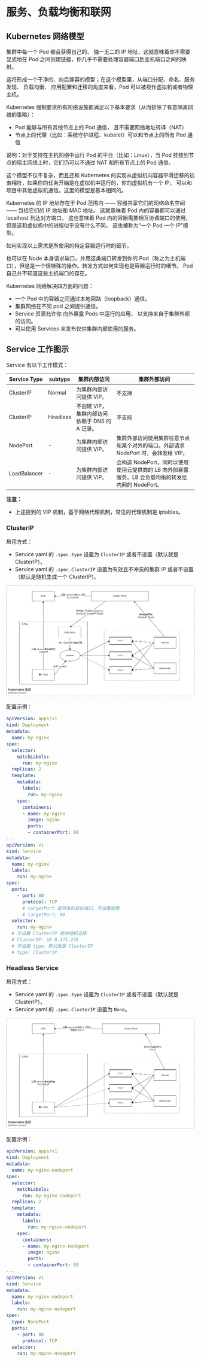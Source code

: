 # 服务、负载均衡和联网

## Kubernetes 网络模型

集群中每一个 Pod 都会获得自己的、 独一无二的 IP 地址，这就意味着你不需要显式地在 Pod 之间创建链接，你几乎不需要处理容器端口到主机端口之间的映射。

这将形成一个干净的、向后兼容的模型；在这个模型里，从端口分配、命名、服务发现、 负载均衡、 应用配置和迁移的角度来看，Pod 可以被视作虚拟机或者物理主机。

Kubernetes 强制要求所有网络设施都满足以下基本要求（从而排除了有意隔离网络的策略）：

- Pod 能够与所有其他节点上的 Pod 通信， 且不需要网络地址转译（NAT）
- 节点上的代理（比如：系统守护进程、kubelet）可以和节点上的所有 Pod 通信


说明：对于支持在主机网络中运行 Pod 的平台（比如：Linux），当 Pod 挂接到节点的宿主网络上时，它们仍可以不通过 NAT 和所有节点上的 Pod 通信。

这个模型不仅不复杂，而且还和 Kubernetes 的实现从虚拟机向容器平滑迁移的初衷相符，如果你的任务开始是在虚拟机中运行的，你的虚拟机有一个 IP， 可以和项目中其他虚拟机通信。这里的模型是基本相同的。

Kubernetes 的 IP 地址存在于 Pod 范围内 —— 容器共享它们的网络命名空间 —— 包括它们的 IP 地址和 MAC 地址。 这就意味着 Pod 内的容器都可以通过 localhost 到达对方端口。 这也意味着 Pod 内的容器需要相互协调端口的使用，但是这和虚拟机中的进程似乎没有什么不同， 这也被称为“一个 Pod 一个 IP”模型。

如何实现以上需求是所使用的特定容器运行时的细节。

也可以在 Node 本身请求端口，并用这类端口转发到你的 Pod（称之为主机端口），但这是一个很特殊的操作。转发方式如何实现也是容器运行时的细节。 Pod 自己并不知道这些主机端口的存在。

Kubernetes 网络解决四方面的问题：

- 一个 Pod 中的容器之间通过本地回路（loopback）通信。
- 集群网络在不同 pod 之间提供通信。
- Service 资源允许你 向外暴露 Pods 中运行的应用， 以支持来自于集群外部的访问。
- 可以使用 Services 来发布仅供集群内部使用的服务。

## Service 工作图示

Service 有以下工作模式：

Service Type | subtype | 集群内部访问 | 集群外部访问
-|-|-|-
ClusterIP | Normal | 为集群内部访问提供 VIP。| 不支持
ClusterIP | Headless | 不创建 VIP，集群内部访问依赖于 DNS 的 A 记录。| 不支持
NodePort | - | 为集群内部访问提供 VIP。| 集群外部访问使用集群任意节点和某个对外的端口。外部请求 NodePort 时，会转发给 VIP。
LoadBalancer | - | 为集群内部访问提供 VIP。| 会构造 NodePort，同时以使用使用云提供商的 LB 向外部暴露服务。LB 会负载均衡的转发给内网的 NodePort。

**注意：**

- 上述提到的 VIP 机制，基于网络代理机制，常见的代理机制是 iptables。

### ClusterIP

启用方式：

- Service yaml 的 `.spec.type` 设置为 `ClusterIP` 或者不设置（默认就是 ClusterIP）。
- Service yaml 的 `.spec.ClusterIP` 设置为有效且不冲突的集群 IP 或者不设置（默认是随机生成一个 ClusterIP）。

![](assets/clusterip-normal.drawio.png)

配置示例：

```yaml
apiVersion: apps/v1
kind: Deployment
metadata:
  name: my-nginx
spec:
  selector:
    matchLabels:
      run: my-nginx
  replicas: 2
  template:
    metadata:
      labels:
        run: my-nginx
    spec:
      containers:
      - name: my-nginx
        image: nginx
        ports:
        - containerPort: 80
---
apiVersion: v1
kind: Service
metadata:
  name: my-nginx
  labels:
    run: my-nginx
spec:
  ports:
    - port: 80
      protocol: TCP
      # targetPort 是转发的目标端口，不设置就用
      # targetPort: 80
  selector:
    run: my-nginx
  # 不设置 ClusterIP 就会随机选择
  # ClusterIP: 10.0.171.239
  # 不设置 type，默认就是 ClusterIP
  # type: ClusterIP
```

### Headless Service

启用方式：

- Service yaml 的 `.spec.type` 设置为 `ClusterIP` 或者不设置（默认就是 ClusterIP）。
- Service yaml 的 `.spec.ClusterIP` 设置为 `None`。

![](assets/clusterip-headless.drawio.png)

配置示例：

```yaml
apiVersion: apps/v1
kind: Deployment
metadata:
  name: my-nginx-nodeport
spec:
  selector:
    matchLabels:
      run: my-nginx-nodeport
  replicas: 2
  template:
    metadata:
      labels:
        run: my-nginx-nodeport
    spec:
      containers:
      - name: my-nginx-nodeport
        image: nginx
        ports:
        - containerPort: 80
---
apiVersion: v1
kind: Service
metadata:
  name: my-nginx-nodeport
  labels:
    run: my-nginx-nodeport
spec:
  type: NodePort
  ports:
    - port: 80
      protocol: TCP
  selector:
    run: my-nginx-nodeport
```

